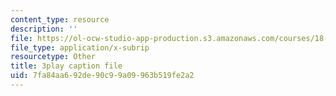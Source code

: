 ```yaml
---
content_type: resource
description: ''
file: https://ol-ocw-studio-app-production.s3.amazonaws.com/courses/18-01-single-variable-calculus-fall-2006/7fa84aa692de90c99a09963b519fe2a2_hjZhPczMkL4.srt
file_type: application/x-subrip
resourcetype: Other
title: 3play caption file
uid: 7fa84aa6-92de-90c9-9a09-963b519fe2a2
---
```

